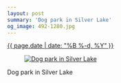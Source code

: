 ```yaml
---
layout: post
summary: 'Dog park in Silver Lake'
og_image: 492-1280.jpg
---
```


<div class="post">
 <time>
  <a href="/492">
   {{ page.date | date: "%B %-d, %Y" }}
  </a>
 </time>
 <a href="/492">
  <figure data-taken="5/21/2016">
   <img alt="Dog park in Silver Lake" sizes="(min-width: 700px) 50vw, calc(100vw - 2rem)" src="{{ site.assets_url }}/492-640.jpg" srcset="{{ site.assets_url }}/492-1280.jpg 1280w, {{ site.assets_url }}/492-960.jpg 960w, {{ site.assets_url }}/492-640.jpg 640w, {{ site.assets_url }}/492-320.jpg 320w"/>
  </figure>
 </a>
 <span>
  Dog park in Silver Lake
 </span>
</div>

